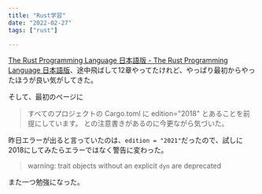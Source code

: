 ```yaml
---
title: "Rust学習"
date: "2022-02-27"
tags: ["rust"]

---
```


[The Rust Programming Language 日本語版 - The Rust Programming Language 日本語版](https://doc.rust-jp.rs/book-ja/title-page.html)、途中飛ばして12章やってたけれど、やっぱり最初からやったほうが良い気がしてきた。

そして、最初のページに
> すべてのプロジェクトの Cargo.toml に edition="2018" とあることを前提にしています。
との注意書きがあるのに今更ながら気づいた。

昨日エラーが出ると言っていたのは、`edition = "2021"`だったので、試しに2018にしてみたらエラーではなく警告に変わった。
> warning: trait objects without an explicit `dyn` are deprecated

また一つ勉強になった。
